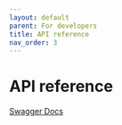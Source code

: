 ```yaml
---
layout: default
parent: For developers
title: API reference
nav_order: 3
---
```


# API reference

[Swagger Docs](https://legend.lnbits.com/docs)
